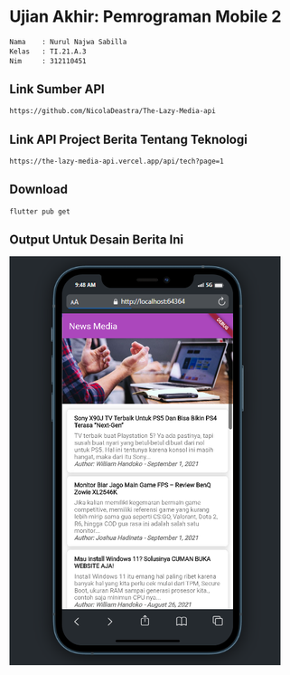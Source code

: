 # Ujian Akhir: Pemrograman Mobile 2

```bash
Nama    : Nurul Najwa Sabilla
Kelas   : TI.21.A.3
Nim     : 312110451
```

## Link Sumber API

```bash
https://github.com/NicolaDeastra/The-Lazy-Media-api
```

## Link API Project Berita Tentang Teknologi

```bash
https://the-lazy-media-api.vercel.app/api/tech?page=1
```

## Download

```bash
flutter pub get
```

## Output Untuk Desain Berita Ini

![output](project_uas_najwa/img/Screenshot%202023-07-09%20095111.png)
